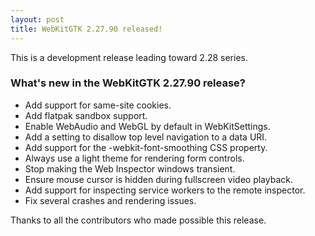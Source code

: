 ```yaml
---
layout: post
title: WebKitGTK 2.27.90 released!
---
```


This is a development release leading toward 2.28 series.

### What's new in the WebKitGTK 2.27.90 release?

 - Add support for same-site cookies.
 - Add flatpak sandbox support.
 - Enable WebAudio and WebGL by default in WebKitSettings.
 - Add a setting to disallow top level navigation to a data URI.
 - Add support for the -webkit-font-smoothing CSS property.
 - Always use a light theme for rendering form controls.
 - Stop making the Web Inspector windows transient.
 - Ensure mouse cursor is hidden during fullscreen video playback.
 - Add support for inspecting service workers to the remote inspector.
 - Fix several crashes and rendering issues.

Thanks to all the contributors who made possible this release.
